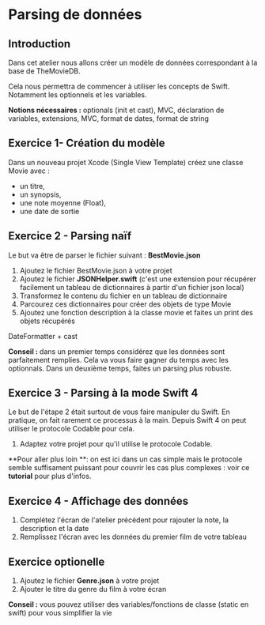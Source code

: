 # Parsing de données

## Introduction

Dans cet atelier nous allons créer un modèle de données correspondant à la base de TheMovieDB.

Cela nous permettra de commencer à utiliser les concepts de Swift. Notamment les optionnels et les variables.

**Notions nécessaires :** optionals \(init et cast\), MVC, déclaration de variables, extensions, MVC, format de dates, format de string

## Exercice 1- Création du modèle

Dans un nouveau projet Xcode \(Single View Template\) créez une classe Movie avec :

* un titre,
* un synopsis,
* une note moyenne \(Float\),
* une date de sortie

## Exercice 2 - Parsing naïf

Le but va être de parser le fichier suivant : **BestMovie.json**

1. Ajoutez le fichier BestMovie.json à votre projet 
2. Ajoutez le fichier **JSONHelper.swift** \(c'est une extension pour récupérer facilement un tableau de dictionnaires à partir d'un fichier json local\)
3. Transformez le contenu du fichier en un tableau de dictionnaire
4. Parcourez ces dictionnaires pour créer des objets de type Movie
5. Ajoutez une fonction description à la classe movie et faites un print des objets récupérés

DateFormatter + cast

**Conseil :** dans un premier temps considérez que les données sont parfaitement remplies. Cela va vous faire gagner du temps avec les optionnals. Dans un deuxième temps, faites un parsing plus robuste.

## Exercice 3 - Parsing à la mode Swift 4

Le but de l'étape 2 était surtout de vous faire manipuler du Swift. En pratique, on fait rarement ce processus à la main. Depuis Swift 4 on peut utiliser le protocole Codable pour cela.

1. Adaptez votre projet pour qu'il utilise le protocole Codable.

**Pour aller plus loin **: on est ici dans un cas simple mais le protocole semble suffisament puissant pour couvrir les cas plus complexes : voir ce **tutorial** pour plus d'infos.

## Exercice 4 - Affichage des données

1. Complétez l'écran de l'atelier précédent pour rajouter la note, la description et la date
2. Remplissez l'écran avec les données du premier film de votre tableau

## Exercice optionelle
1. Ajoutez le fichier **Genre.json** à votre projet
2. Ajouter le titre du genre du film à votre écran

**Conseil :** vous pouvez utiliser des variables/fonctions de classe (static en swift) pour vous simplifier la vie
